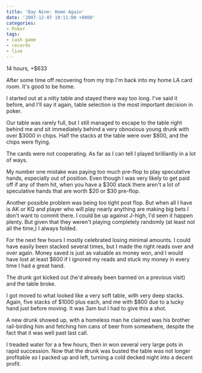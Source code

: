 ```yaml
---
title: 'Day Nine: Home Again'
date: '2007-12-07 19:11:00 +0000'
categories:
- Poker
tags:
- cash game
- records
- live
---
```

<p>14 hours, +$633</p>
<p>After some time off recovering from my trip I'm back into my home LA card room. It's good to be home.</p>
<p>I started out at a nitty table and stayed there way too long. I've said it before, and I'll say it again, table selection is the most important decision in poker.</p>
<p>Our table was rarely full, but I still managed to escape to the table right behind me and sit immediately behind a very obnoxious young drunk with over $3000 in chips. Half the stacks at the table were over $800, and the chips were flying.</p>
<p>The cards were not cooperating. As far as I can tell I played brilliantly in a lot of ways.</p>
<p>My number one mistake was paying too much pre-flop to play speculative hands, especially out of position. Even though I was very likely to get paid off if any of them hit, when you have a $300 stack there aren't a lot of speculative hands that are worth $20 or $30 pre-flop.</p>
<p>Another possible problem was being too tight post flop. But when all I have is AK or KQ and player who will play nearly anything are making big bets I don't want to commit there. I could be up against J-high, I'd seen it happen plenty. But given that they weren't playing completely randomly (at least not all the time,) I always folded.</p>
<p>For the next few hours I mostly celebrated losing minimal amounts. I could have easily been stacked several times, but I made the right reads over and over again. Money saved is just as valuable as money won, and I would have lost at least $600 if I ignored my reads and stuck my money in every time I had a great hand.</p>
<p>The drunk got kicked out (he'd already been banned on a previous visit) and the table broke.</p>
<p>I got moved to what looked like a very soft table, with very deep stacks. Again, five stacks of $1000 plus each, and me with $800 due to a lucky hand just before moving. It was 3am but I had to give this a shot.</p>
<p>A new drunk showed up, with a homeless man he claimed was his brother rail-birding him and fetching him cans of beer from somewhere, despite the fact that it was well past last call.</p>
<p>I treaded water for a a few hours, then in won several very large pots in rapid succession. Now that the drunk was busted the table was not longer profitable so I packed up and left, turning a cold decked night into a decent profit.</p>
